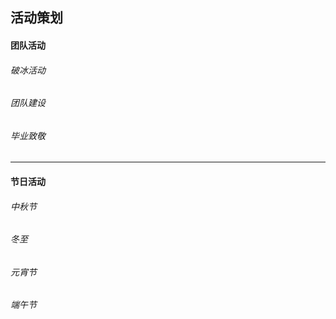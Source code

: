 ## 活动策划

#### 团队活动
###### 破冰活动
###### 团队建设

###### 毕业致敬

---

#### 节日活动

###### 中秋节
###### 冬至
###### 元宵节
###### 端午节